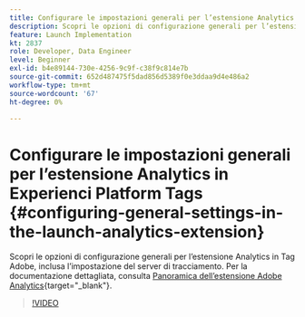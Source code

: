 ```yaml
---
title: Configurare le impostazioni generali per l’estensione Analytics in Experienci Platform Tags
description: Scopri le opzioni di configurazione generali per l’estensione Analytics in Tag Adobe, inclusa l’impostazione del server di tracciamento.
feature: Launch Implementation
kt: 2837
role: Developer, Data Engineer
level: Beginner
exl-id: b4e89144-730e-4256-9c9f-c38f9c814e7b
source-git-commit: 652d487475f5dad856d5389f0e3ddaa9d4e486a2
workflow-type: tm+mt
source-wordcount: '67'
ht-degree: 0%

---
```


# Configurare le impostazioni generali per l’estensione Analytics in Experienci Platform Tags {#configuring-general-settings-in-the-launch-analytics-extension}

Scopri le opzioni di configurazione generali per l’estensione Analytics in Tag Adobe, inclusa l’impostazione del server di tracciamento. Per la documentazione dettagliata, consulta [Panoramica dell’estensione Adobe Analytics](https://experienceleague.adobe.com/docs/experience-platform/tags/extensions/client/analytics/overview.html){target="_blank"}.

>[!VIDEO](https://video.tv.adobe.com/v/27093/?quality=12&learn=on)

